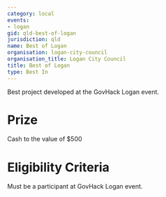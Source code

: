 ```yaml
---
category: local
events:
- logan
gid: qld-best-of-logan
jurisdiction: qld
name: Best of Logan
organisation: logan-city-council
organisation_title: Logan City Council
title: Best of Logan
type: Best In
---
```


Best project developed at the GovHack Logan event.

# Prize
Cash to the value of $500

# Eligibility Criteria
Must be a participant at GovHack Logan event.